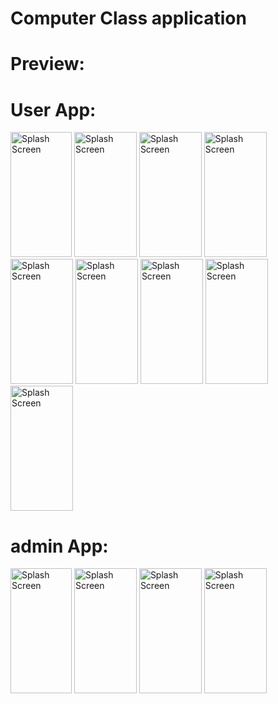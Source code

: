 # Computer Class application

# Preview:
# User App:
<img src="https://github.com/SaqeebPatel/RCA_App/assets/132561344/9e415e39-0dd8-4798-af37-1abc36400903" alt="Splash Screen" width="98" height="200" /> 
<img src="https://github.com/SaqeebPatel/RCA_App/assets/132561344/4dd3a946-d4ae-4843-a3e3-120b3639e13a" alt="Splash Screen" width="100" height="200" /> 
<img src="https://github.com/SaqeebPatel/RCA_App/assets/132561344/cacfc426-58ec-4b16-b0b1-ff3e41aa1963" alt="Splash Screen" width="100" height="200" /> 
<img src="https://github.com/SaqeebPatel/RCA_App/assets/132561344/7306d1a5-9d7b-454f-a0e4-bed05a2ba86d" alt="Splash Screen" width="100" height="200" /> 
<img src="https://github.com/SaqeebPatel/RCA_App/assets/132561344/bb78c756-9489-4c62-910c-8c17b77a1773" alt="Splash Screen" width="100" height="200" /> 
<img src="https://github.com/SaqeebPatel/RCA_App/assets/132561344/5846a8a1-201e-4bc8-ae9d-9a955e5eae6c" alt="Splash Screen" width="100" height="200" />
<img src="https://github.com/SaqeebPatel/RCA_App/assets/132561344/9ae909d2-909e-4a59-9afe-0792ad71b3b4" alt="Splash Screen" width="100" height="200" />
<img src="https://github.com/SaqeebPatel/RCA_App/assets/132561344/74ed7623-24c4-4308-a217-3a72c12bf6c2" alt="Splash Screen" width="100" height="200" />
<img src="https://github.com/SaqeebPatel/RCA_App/assets/132561344/8769f5ea-0980-4310-b68e-7f6862725f3f" alt="Splash Screen" width="100" height="200" />

# admin App:
<img src="https://github.com/SaqeebPatel/RCA_App/assets/132561344/daadf8ae-d467-4d7b-9838-e4a615070c23" alt="Splash Screen" width="98" height="200" /> 
<img src="https://github.com/SaqeebPatel/RCA_App/assets/132561344/b3ce88cc-7ade-4eb3-bc00-a0bc8439565c" alt="Splash Screen" width="100" height="200" /> 
<img src="https://github.com/SaqeebPatel/RCA_App/assets/132561344/f12b7760-4a5c-4c3f-b1ca-e96531d19c35" alt="Splash Screen" width="100" height="200" /> 
<img src="https://github.com/SaqeebPatel/RCA_App/assets/132561344/03c7a2b6-c1ff-4d19-8002-7c3d1c32d8fd" alt="Splash Screen" width="100" height="200" /> 









